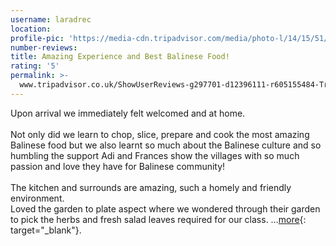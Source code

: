 ```yaml
---
username: laradrec
location:
profile-pic: 'https://media-cdn.tripadvisor.com/media/photo-l/14/15/51/11/laradrec.jpg'
number-reviews:
title: Amazing Experience and Best Balinese Food!
rating: '5'
permalink: >-
  www.tripadvisor.co.uk/ShowUserReviews-g297701-d12396111-r605155484-Tresna_Bali_Cooking_School-Ubud_Gianyar_Bali.html
---
```


Upon arrival we immediately felt welcomed and at home.<br><br>Not only did we learn to chop, slice, prepare and cook the most amazing Balinese food but we also learnt so much about the Balinese culture and so humbling the support Adi and Frances show the villages with so much passion and love they have for Balinese community! <br><br>The kitchen and surrounds are amazing, such a homely and friendly environment.<br>Loved the garden to plate aspect where we wondered through their garden to pick the herbs and fresh salad leaves required for our class. …[more](https://www.tripadvisor.co.uk/ShowUserReviews-g297701-d12396111-r605155484-Tresna_Bali_Cooking_School-Ubud_Gianyar_Bali.html){: target="_blank"}.